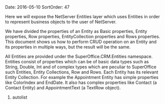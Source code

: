 Date: 2016-05-10
SortOrder: 47

Here we will expose the NetServer Entities layer which uses Entities in order to represent business objects to the user of NetServer.

We have divided the properties of an Entity as Basic properties, Entity properties, Row properties, EntityCollection properties and Rows properties. This document shows us how to perform CRUD operation on an Entity and its properties in multiple ways, but the result will be the same.

All Entities are provided under the SuperOffice.CRM.Entities namespace. Entities consist of properties which can be of basic data types such as String, Double, Int and of complex types which are peculiar to SuperOffice such Entities, Entity Collections, Row and Rows. Each Entity has its relevant Entity Collection. For example the Appointment Entity has simple properties like ColorIndex and EndDate. It also has complex properties like Contact (a Contact Entity) and AppointmentText (a TextRow object).

1. autolist

